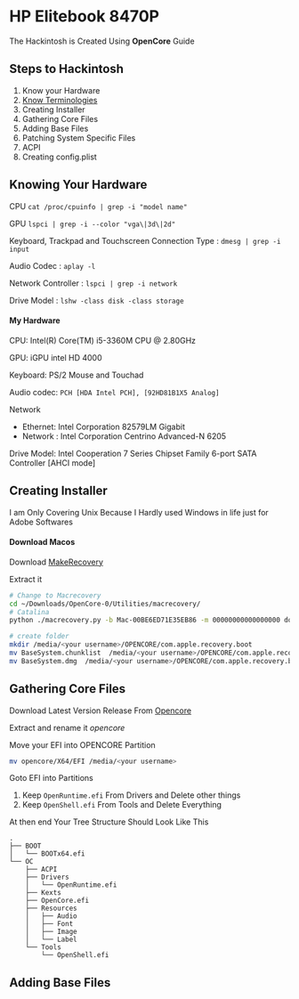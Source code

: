 # HP Elitebook 8470P

The Hackintosh is Created Using **OpenCore** Guide

## Steps to Hackintosh

1. Know your Hardware
2. [Know Terminologies](https://dortania.github.io/OpenCore-Install-Guide/terminology.html)
3. Creating Installer
4. Gathering Core Files
5. Adding Base Files
6. Patching System Specific Files
7. ACPI
8. Creating config.plist



## Knowing Your Hardware

CPU  `cat /proc/cpuinfo | grep -i "model name"`

GPU `lspci | grep -i --color "vga\|3d\|2d"`

Keyboard, Trackpad and Touchscreen Connection Type : `dmesg | grep -i input`

Audio Codec : `aplay -l`

Network Controller : `lspci | grep -i network`

Drive Model : `lshw -class disk -class storage`



#### My Hardware

CPU: Intel(R) Core(TM) i5-3360M CPU @ 2.80GHz

GPU: iGPU intel HD 4000

Keyboard: PS/2 Mouse and Touchad

Audio codec: `PCH [HDA Intel PCH], [92HD81B1X5 Analog]`

Network

- Ethernet:  Intel Corporation 82579LM Gigabit
- Network : Intel Corporation Centrino Advanced-N 6205

Drive Model: Intel Cooperation 7 Series Chipset Family 6-port SATA Controller [AHCI mode]

## Creating Installer

I am Only Covering Unix Because I Hardly used Windows in life just for Adobe Softwares



#### Download Macos

Download [MakeRecovery](https://github.com/acidanthera/OpenCorePkg/releases)

Extract it

```sh
# Change to Macrecovery
cd ~/Downloads/OpenCore-0/Utilities/macrecovery/
# Catalina
python ./macrecovery.py -b Mac-00BE6ED71E35EB86 -m 00000000000000000 download

# create folder
mkdir /media/<your username>/OPENCORE/com.apple.recovery.boot
mv BaseSystem.chunklist  /media/<your username>/OPENCORE/com.apple.recovery.boot
mv BaseSystem.dmg  /media/<your username>/OPENCORE/com.apple.recovery.boot
```



## Gathering Core Files

Download Latest Version Release From [Opencore](https://github.com/acidanthera/OpenCorePkg/releases/)

Extract and rename it *opencore*

Move your EFI into OPENCORE Partition

```sh
mv opencore/X64/EFI /media/<your username>
```

Goto EFI into Partitions

1. Keep `OpenRuntime.efi` From Drivers and Delete other things
2. Keep `OpenShell.efi` From Tools and Delete Everything

At then end Your Tree Structure Should Look Like This

```
.
├── BOOT
│   └── BOOTx64.efi
└── OC
    ├── ACPI
    ├── Drivers
    │   └── OpenRuntime.efi
    ├── Kexts
    ├── OpenCore.efi
    ├── Resources
    │   ├── Audio
    │   ├── Font
    │   ├── Image
    │   └── Label
    └── Tools
        └── OpenShell.efi
```



## Adding Base Files

